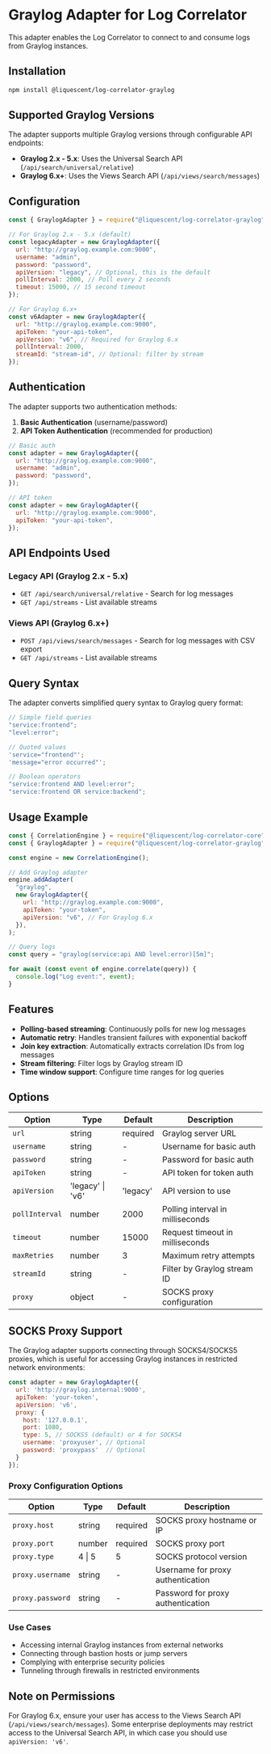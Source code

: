 # Graylog Adapter for Log Correlator

This adapter enables the Log Correlator to connect to and consume logs from Graylog instances.

## Installation

```bash
npm install @liquescent/log-correlator-graylog
```

## Supported Graylog Versions

The adapter supports multiple Graylog versions through configurable API endpoints:

- **Graylog 2.x - 5.x**: Uses the Universal Search API (`/api/search/universal/relative`)
- **Graylog 6.x+**: Uses the Views Search API (`/api/views/search/messages`)

## Configuration

```javascript
const { GraylogAdapter } = require("@liquescent/log-correlator-graylog");

// For Graylog 2.x - 5.x (default)
const legacyAdapter = new GraylogAdapter({
  url: "http://graylog.example.com:9000",
  username: "admin",
  password: "password",
  apiVersion: "legacy", // Optional, this is the default
  pollInterval: 2000, // Poll every 2 seconds
  timeout: 15000, // 15 second timeout
});

// For Graylog 6.x+
const v6Adapter = new GraylogAdapter({
  url: "http://graylog.example.com:9000",
  apiToken: "your-api-token",
  apiVersion: "v6", // Required for Graylog 6.x
  pollInterval: 2000,
  streamId: "stream-id", // Optional: filter by stream
});
```

## Authentication

The adapter supports two authentication methods:

1. **Basic Authentication** (username/password)
2. **API Token Authentication** (recommended for production)

```javascript
// Basic auth
const adapter = new GraylogAdapter({
  url: "http://graylog.example.com:9000",
  username: "admin",
  password: "password",
});

// API token
const adapter = new GraylogAdapter({
  url: "http://graylog.example.com:9000",
  apiToken: "your-api-token",
});
```

## API Endpoints Used

### Legacy API (Graylog 2.x - 5.x)

- `GET /api/search/universal/relative` - Search for log messages
- `GET /api/streams` - List available streams

### Views API (Graylog 6.x+)

- `POST /api/views/search/messages` - Search for log messages with CSV export
- `GET /api/streams` - List available streams

## Query Syntax

The adapter converts simplified query syntax to Graylog query format:

```javascript
// Simple field queries
"service:frontend";
"level:error";

// Quoted values
'service="frontend"';
'message="error occurred"';

// Boolean operators
"service:frontend AND level:error";
"service:frontend OR service:backend";
```

## Usage Example

```javascript
const { CorrelationEngine } = require("@liquescent/log-correlator-core");
const { GraylogAdapter } = require("@liquescent/log-correlator-graylog");

const engine = new CorrelationEngine();

// Add Graylog adapter
engine.addAdapter(
  "graylog",
  new GraylogAdapter({
    url: "http://graylog.example.com:9000",
    apiToken: "your-token",
    apiVersion: "v6", // For Graylog 6.x
  }),
);

// Query logs
const query = "graylog(service:api AND level:error)[5m]";

for await (const event of engine.correlate(query)) {
  console.log("Log event:", event);
}
```

## Features

- **Polling-based streaming**: Continuously polls for new log messages
- **Automatic retry**: Handles transient failures with exponential backoff
- **Join key extraction**: Automatically extracts correlation IDs from log messages
- **Stream filtering**: Filter logs by Graylog stream ID
- **Time window support**: Configure time ranges for log queries

## Options

| Option         | Type             | Default  | Description                      |
| -------------- | ---------------- | -------- | -------------------------------- |
| `url`          | string           | required | Graylog server URL               |
| `username`     | string           | -        | Username for basic auth          |
| `password`     | string           | -        | Password for basic auth          |
| `apiToken`     | string           | -        | API token for token auth         |
| `apiVersion`   | 'legacy' \| 'v6' | 'legacy' | API version to use               |
| `pollInterval` | number           | 2000     | Polling interval in milliseconds |
| `timeout`      | number           | 15000    | Request timeout in milliseconds  |
| `maxRetries`   | number           | 3        | Maximum retry attempts           |
| `streamId`     | string           | -        | Filter by Graylog stream ID      |
| `proxy`        | object           | -        | SOCKS proxy configuration        |

## SOCKS Proxy Support

The Graylog adapter supports connecting through SOCKS4/SOCKS5 proxies, which is useful for accessing Graylog instances in restricted network environments:

```javascript
const adapter = new GraylogAdapter({
  url: 'http://graylog.internal:9000',
  apiToken: 'your-token',
  apiVersion: 'v6',
  proxy: {
    host: '127.0.0.1',
    port: 1080,
    type: 5, // SOCKS5 (default) or 4 for SOCKS4
    username: 'proxyuser', // Optional
    password: 'proxypass'  // Optional
  }
});
```

### Proxy Configuration Options

| Option | Type | Default | Description |
|--------|------|---------|-------------|
| `proxy.host` | string | required | SOCKS proxy hostname or IP |
| `proxy.port` | number | required | SOCKS proxy port |
| `proxy.type` | 4 \| 5 | 5 | SOCKS protocol version |
| `proxy.username` | string | - | Username for proxy authentication |
| `proxy.password` | string | - | Password for proxy authentication |

### Use Cases

- Accessing internal Graylog instances from external networks
- Connecting through bastion hosts or jump servers
- Complying with enterprise security policies
- Tunneling through firewalls in restricted environments

## Note on Permissions

For Graylog 6.x, ensure your user has access to the Views Search API (`/api/views/search/messages`). Some enterprise deployments may restrict access to the Universal Search API, in which case you should use `apiVersion: 'v6'`.
